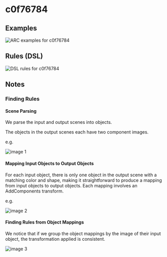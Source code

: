 # c0f76784

## Examples

![ARC examples for c0f76784](examples.png?raw=true)

## Rules (DSL)

![DSL rules for c0f76784](rules.png?raw=true)

## Notes

### Finding Rules


#### Scene Parsing

We parse the input and output scenes into objects.

The objects in the output scenes each have two component images.

e.g.


![image 1](image1.png?raw=true)


#### Mapping Input Objects to Output Objects

For each input object, there is only one object in the output scene with a matching color and shape, making it straightforward to produce a mapping from input objects to output objects. Each mapping involves an AddComponents transform.

e.g.


![image 2](image2.png?raw=true)


#### Finding Rules from Object Mappings

We notice that if we group the object mappings by the image of their input object, the transformation applied is consistent.


![image 3](image3.png?raw=true)
